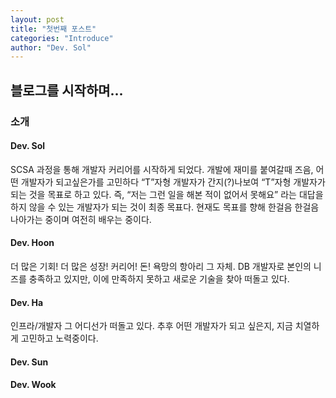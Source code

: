 ```yaml
---
layout: post
title: "첫번째 포스트"
categories: "Introduce"
author: "Dev. Sol"
---
```


## 블로그를 시작하며...

### 소개

#### Dev. Sol
SCSA 과정을 통해 개발자 커리어를 시작하게 되었다. 개발에 재미를 붙여갈때 즈음, 어떤 개발자가 되고싶은가를 고민하다 “T”자형 개발자가 간지(?)나보여 “T”자형 개발자가 되는 것을 목표로 하고 있다. 즉, “저는 그런 일을 해본 적이 없어서 못해요” 라는 대답을 하지 않을 수 있는 개발자가 되는 것이 최종 목표다. 현재도 목표를 향해 한걸음 한걸음 나아가는 중이며 여전히 배우는 중이다.

#### Dev. Hoon
더 많은 기회! 더 많은 성장! 커리어! 돈! 욕망의 항아리 그 자체. DB 개발자로 본인의 니즈를 충족하고 있지만, 이에 만족하지 못하고 새로운 기술을 찾아 떠돌고 있다.

#### Dev. Ha
인프라/개발자 그 어디선가 떠돌고 있다. 추후 어떤 개발자가 되고 싶은지, 지금 치열하게 고민하고 노력중이다.

#### Dev. Sun

#### Dev. Wook


